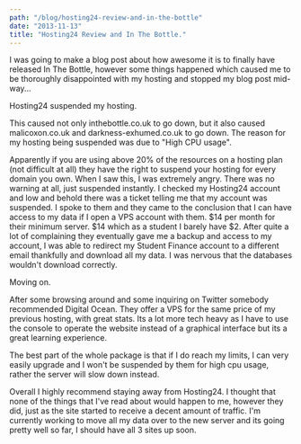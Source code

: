 ```yaml
---
path: "/blog/hosting24-review-and-in-the-bottle"
date: "2013-11-13"
title: "Hosting24 Review and In The Bottle."
---
```

I was going to make a blog post about how awesome it is to finally have released In The Bottle, however some things happened which caused me to be thoroughly disappointed with my hosting and stopped my blog post mid-way...

Hosting24 suspended my hosting.

This caused not only inthebottle.co.uk to go down, but it also caused malicoxon.co.uk and darkness-exhumed.co.uk to go down. The reason for my hosting being suspended was due to "High CPU usage". 

Apparently if you are using above 20% of the resources on a hosting plan (not difficult at all) they have the right to suspend your hosting for every domain you own. When I saw this, I was extremely angry. There was no warning at all, just suspended instantly. I checked my Hosting24 account and low and behold there was a ticket telling me that my account was suspended. I spoke to them and they came to the conclusion that I can have access to my data if I open a VPS account with them. $14 per month for their minimum server. $14 which as a student I barely have $2. After quite a lot of complaining they eventually gave me a backup and access to my account, I was able to redirect my Student Finance account to a different email thankfully and download all my data. I was nervous that the databases wouldn't download correctly.

Moving on. 

After some browsing around and some inquiring on Twitter somebody recommended Digital Ocean. They offer a VPS for the same price of my previous hosting, with great stats. Its a lot more tech heavy as I have to use the console to operate the website instead of a graphical interface but its a great learning experience. 

The best part of the whole package is that if I do reach my limits, I can very easily upgrade and I won't be suspended by them for high cpu usage, rather the server will slow down instead.



Overall I highly recommend staying away from Hosting24. I thought that none of the things that I've read about would happen to me, however they did, just as the site started to receive a decent amount of traffic. I'm currently working to move all my data over to the new server and its going pretty well so far, I should have all 3 sites up soon.



